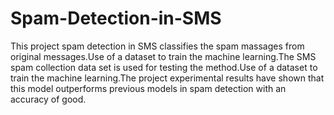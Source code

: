 # Spam-Detection-in-SMS
This project spam detection in SMS classifies the spam massages from original messages.Use of a dataset to train the machine learning.The SMS spam collection data set is used for testing the method.Use of a dataset to train the machine learning.The project experimental results have shown that this model outperforms previous models in spam detection with an accuracy of good.
